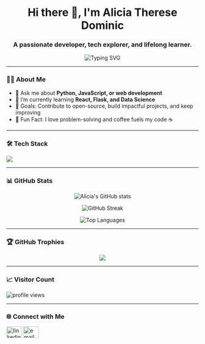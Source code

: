 <h1 align="center">Hi there 👋, I'm Alicia Therese Dominic</h1>
<h3 align="center">A passionate developer, tech explorer, and lifelong learner.</h3>

<p align="center">
  <img src="https://readme-typing-svg.demolab.com?font=Fira+Code&duration=3000&pause=1000&center=true&vCenter=true&width=435&lines=Welcome+to+my+GitHub+profile!;Tech+enthusiast+%F0%9F%92%BB;Lifelong+learner+%F0%9F%93%9A;Let's+build+cool+stuff!+%F0%9F%92%A1" alt="Typing SVG" />
</p>

---

### 👩‍💻 About Me

- 💬 Ask me about **Python, JavaScript, or web development**
- 🌱 I’m currently learning **React, Flask, and Data Science**
- 🎯 Goals: Contribute to open-source, build impactful projects, and keep improving
- 🧠 Fun Fact: I love problem-solving and coffee fuels my code ☕

---

### 🛠️ Tech Stack

<p align="left">
  <img src="https://skillicons.dev/icons?i=python,c,django,js,html,css,react,nodejs,flask,git,github,vscode,figma" />
</p>

---

### 📊 GitHub Stats

<p align="center">
  <img src="https://github-readme-stats.vercel.app/api?username=AliciaTherese&show_icons=true&theme=tokyonight" alt="Alicia's GitHub stats" />
</p>

<p align="center">
  <img src="https://github-readme-streak-stats.herokuapp.com?user=AliciaTherese&theme=tokyonight" alt="GitHub Streak" />
</p>

<p align="center">
  <img src="https://github-readme-stats.vercel.app/api/top-langs/?username=AliciaTherese&layout=compact&theme=tokyonight" alt="Top Languages" />
</p>

---

### 🏆 GitHub Trophies

<p align="center">
  <img src="https://github-profile-trophy.vercel.app/?username=AliciaTherese&theme=gruvbox&no-frame=true&column=7&margin-w=10" />
</p>

---

### 📈 Visitor Count

<p align="left">
  <img src="https://komarev.com/ghpvc/?username=AliciaTherese&label=Profile+Views&color=blueviolet&style=flat" alt="profile views" />
</p>

---

### 🌐 Connect with Me

<p align="left">
  <a href="www.linkedin.com/in/aliciatheresedominic" target="blank"><img align="center" src="https://cdn.jsdelivr.net/npm/simple-icons@v5/icons/linkedin.svg" alt="linkedin" height="30" width="40" /></a>
  <a href="mailto:aliciatheresedominic1.com"><img align="center" src="https://cdn.jsdelivr.net/npm/simple-icons@v5/icons/gmail.svg" alt="email" height="30" width="40" /></a>
  
</p>



